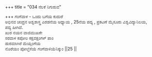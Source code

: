 +++
title = "034 ನೆಲಕೆ ನಿಗುರುವ"

+++
ಗಂಗೆವಾಳ - ಒಂದು ಬಗೆಯ ಕುದುರೆ  
ಅಭಿನವ ಚಂದ್ರನ ಅಶ್ವಶಾಸ್ತ್ರ ಎರಡನೆಯ ಅಧ್ಯಾಯ , 25ನೆಯ ಪದ್ಯ , ಪ್ರಕಟಣೆ ಮೈಸೂರು ವಿಶ್ವವಿದ್ಯಾನಿಲಯ,   
ಪದ್ಯ ಹೀಗಿದೆ.  
ಖುರ ನಯನ ವಾಜಿಮುಖಕೇ  
ಸರವಾಳ ಕಪೋಲ ಕಕ್ಷವಕ್ಷಂಗಳ್ ಪಾಂ  
ಡುರಮಾಗಿರೆ ಮೆಯ್ಗಂಗೆಯ  
ನೊರೆಯಂ ಪೋಲ್ತೆಸೆಯೆ ಗಂಗೆವಾಳಿಯೆನಿಕ್ಕುಂ ||25 ||